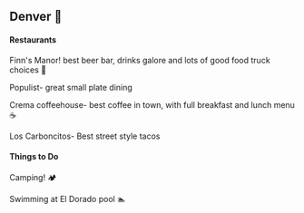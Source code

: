 ## Denver :tada:

#### Restaurants
Finn's Manor! best beer bar, drinks galore and lots of good food truck choices :beer:

Populist- great small plate dining 

Crema coffeehouse- best coffee in town, with full breakfast and lunch menu :coffee:

Los Carboncitos- Best street style tacos

#### Things to Do

Camping! :camping:

Swimming at El Dorado pool :swimmer:
